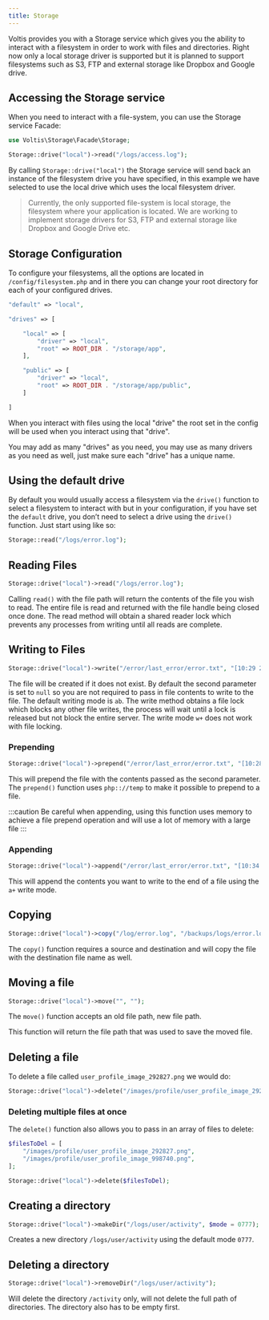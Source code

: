 ```yaml
---
title: Storage
---
```


Voltis provides you with a Storage service which gives you the ability to interact with a filesystem in order to work with files and directories. Right now only a local storage driver is supported but it is planned to support filesystems such as S3, FTP and external storage like Dropbox and Google drive.

## Accessing the Storage service

When you need to interact with a file-system, you can use the Storage service Facade:

```php
use Voltis\Storage\Facade\Storage;

Storage::drive("local")->read("/logs/access.log");
```

By calling `Storage::drive("local")` the Storage service will send back an instance of the filesystem drive you have specified, in this example we have selected to use the local drive which uses the local filesystem driver.

> Currently, the only supported file-system is local storage, the filesystem where your application is located. We are working to implement storage drivers for S3, FTP and external storage like Dropbox and Google Drive etc.

## Storage Configuration

To configure your filesystems, all the options are located in `/config/filesystem.php` and in there you can change your root directory for each of your configured drives.

```php
"default" => "local",

"drives" => [

	"local" => [
		"driver" => "local",
		"root" => ROOT_DIR . "/storage/app",
	],

	"public" => [
		"driver" => "local",
		"root" => ROOT_DIR . "/storage/app/public",
	]

]
```

When you interact with files using the local "drive" the root set in the config will be used when you interact using that "drive".

You may add as many "drives" as you need, you may use as many drivers as you need as well, just make sure each "drive" has a unique name.

## Using the default drive

By default you would usually access a filesystem via the `drive()` function to select a filesystem to interact with but in your configuration, if you have set the `default` drive, you don’t need to select a drive using the `drive()` function. Just start using like so:

```php
Storage::read("/logs/error.log");
```

## Reading Files

```php
Storage::drive("local")->read("/logs/error.log");
```

Calling `read()` with the file path will return the contents of the file you wish to read. The entire file is read and returned with the file handle being closed once done. The read method will obtain a shared reader lock which prevents any processes from writing until all reads are complete.

## Writing to Files

```php
Storage::drive("local")->write("/error/last_error/error.txt", "[10:29 21/04/2020] - ...");
```

The file will be created if it does not exist. By default the second parameter is set to `null` so you are not required to pass in file contents to write to the file. The default writing mode is `ab`. The write method obtains a file lock which blocks any other file writes, the process will wait until a lock is released but not block the entire server. The write mode `w+` does not work with file locking.

### Prepending

```php
Storage::drive("local")->prepend("/error/last_error/error.txt", "[10:28 21/04/2020] - ...");
```

This will prepend the file with the contents passed as the second parameter. The `prepend()` function uses `php:://temp` to make it possible to prepend to a file.

:::caution
Be careful when appending, using this function uses memory to achieve a file prepend operation and will use a lot of memory with a large file
:::

### Appending

```php
Storage::drive("local")->append("/error/last_error/error.txt", "[10:34 21/04/2020] - ...");
```

This will append the contents you want to write to the end of a file using the `a+` write mode.

## Copying

```php
Storage::drive("local")->copy("/log/error.log", "/backups/logs/error.log.bak");
```

The `copy()` function requires a source and destination and will copy the file with the destination file name as well.

## Moving a file

```php
Storage::drive("local")->move("", "");
```

The `move()` function accepts an old file path, new file path.

This function will return the file path that was used to save the moved file.

## Deleting a file

To delete a file called `user_profile_image_292827.png` we would do:

```php
Storage::drive("local")->delete("/images/profile/user_profile_image_292827.png");
```

### Deleting multiple files at once

The `delete()` function also allows you to pass in an array of files to delete:

```php
$filesToDel = [
	"/images/profile/user_profile_image_292827.png",
	"/images/profile/user_profile_image_998740.png",
];

Storage::drive("local")->delete($filesToDel);
```

## Creating a directory

```php
Storage::drive("local")->makeDir("/logs/user/activity", $mode = 0777);
```

Creates a new directory `/logs/user/activity` using the default mode `0777`.

## Deleting a directory

```php
Storage::drive("local")->removeDir("/logs/user/activity");
```

Will delete the directory `/activity` only, will not delete the full path of directories. The directory also has to be empty first.

